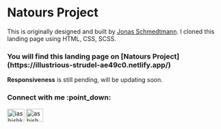 # Natours Project
This is originally designed and built by [Jonas Schmedtmann](https://codingheroes.io/). I cloned this landing page using HTML, CSS, SCSS.

<h3>You will find this landing page on [Natours Project](https://illustrious-strudel-ae49c0.netlify.app/)</h3>

**Responsiveness** is still pending, will be updating soon.

<h3 align="left">Connect with me :point_down:</h3> 
<p><a href="https://twitter.com/iashishkhangwal" target="blank"><img align="center" src="https://raw.githubusercontent.com/rahuldkjain/github-profile-readme-generator/master/src/images/icons/Social/twitter.svg" alt="iashishkhangwal" height="30" width="40" /></a>
<a href="https://www.linkedin.com/in/ashish-khanagwal-890326213/" target="blank"><img align="center" src="https://raw.githubusercontent.com/rahuldkjain/github-profile-readme-generator/master/src/images/icons/Social/linked-in-alt.svg" alt="ashish khanagwal" height="30" width="40" /></a>
</p>

